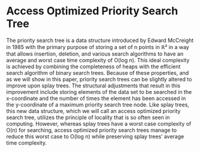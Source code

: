 # Access Optimized Priority Search Tree
The priority search tree is a data structure introduced by Edward McCreight in 1985 with the primary purpose of storing a set of n points in ℝ² in a way that allows insertion, 
deletion, and various search algorithms to have an average and worst case time complexity of O(log n). This ideal complexity is achieved by combining the completeness of heaps 
with the efficient search algorithm of binary search trees. Because of these properties, and as we will show in this paper, priority search trees can be slightly altered to 
improve upon splay trees. The structural adjustments that result in this improvement include storing elements of the data set to be searched in the x-coordinate and the number 
of times the element has been accessed in the y-coordinate of a maximum priority search tree node. Like splay trees, this new data structure, which we will call an access 
optimized priority search tree, utilizes the principle of locality that is so often seen in computing. However, whereas splay trees have a worst case complexity of  O(n) for 
searching, access optimized priority search trees manage to reduce this worst case to O(log n) while preserving splay trees’ average time complexity.

